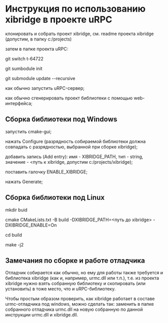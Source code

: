 # Инструкция по использованию xibridge в проекте uRPC

клонировать и собрать проект xibridge, см. readme проекта xibridge (допустим, в папку c:/projects)

затем в папке проекта uRPC:

git switch t-64722

git sumbodule init

git submodule update --recursive

как обычно запустить uRPC-сервер;

как обычно сгенерировать проект библиотеки c помощью web-интерфейса;

## Cборка библиотеки под Windows

запустить cmake-gui;

нажать Configure (разрядность собираемой библиотеки должна совпадать с разрядностью, выбранной при сборке  xibridge);

добавить запись (Add entry): имя - XIBRIDGE_PATH, тип - string, значение - <путь к xibridge, допустим c:/projects/xibridge);  

поставить галочку ENABLE_XIBRIDGE;

нажать Generate;

## Cборка библиотеки под Linux

mkdir buid

cmake CMakeLists.txt -B build -DXIBRIDGE_PATH=<путь до xibridge> -DXIBRIDGE_ENABLE=On

cd build

make -j2

## Замечания по сборке и работе отладчика

Отладчик собирается как обычно, но ему для работы также требуется и библиотека xibridge (как и, например, urmc.dll или т.п.), т.е. из проекта 
xibridge нужно взять собранную библиотеку и скопировать (или установить) в тоже место, что и uRPC-библиотеку.

Чтобы простым образом проверить, как xibridge работает в составе urmc-отладчика под windows, можно сделать так:
заменить в папке собранного отладчика urmc.dll на новую собранную по данной инструкции urmc.dll и xibridge.dll.


 